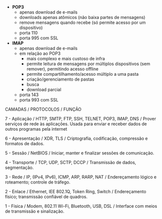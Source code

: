 * **POP3**
	* apenas download de e-mails
	* downloads apenas atômicos (não baixa partes de mensagens)
	* remove mensagens quando recebe (só permite acesso por um dispositivo)
	* porta 110 
	* porta 995 com SSL
* **IMAP**
	* apenas download de e-mails
	* em relação ao POP3
		* mais complexo e mais custoso de infra
		* permite leitura de mensagens por múltiplos dispositivos (sem remover), permitindo acesso offline
		* permite compartilhamento/acesso múltiplo a uma pasta
		* criação/gerenciamento de pastas
		* busca
		* download parcial
	* porta 143
	* porta 993 com SSL




CAMADAS / PROTOCOLOS / FUNÇÃO

7 - Aplicação / HTTP, SMTP, FTP, SSH, TELNET, POP3, IMAP, DNS / Prover serviços de rede às aplicações. Usada para enviar e receber dados de outros programas pela internet

6 - Apresentação / XDR, TLS / Criptografia, codificação, compressão e formatos de dados.

5 - Sessão / NetBIOS / Iniciar, manter e finalizar sessões de comunicação.

4 - Transporte / TCP, UDP, SCTP, DCCP / Transmissão de dados, segmentação.

3 - Rede / IP, (IPv4, IPv6), ICMP, ARP, RARP, NAT / Endereçamento lógico e roteamento; controle de tráfego.

2 - Enlace / Ethernet, IEE 802.1Q, Token Ring, Switch / Endereçamento físico; transmissão confiável de quadros.

1 - Física / Modem, 802.11 Wi-Fi, Bluetooth, USB, DSL / Interface com meios de transmissão e sinalização.